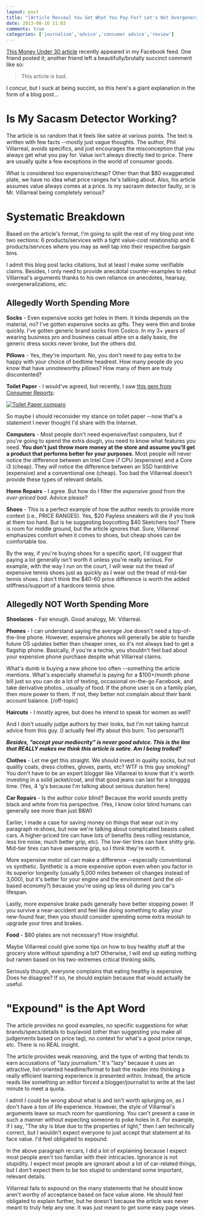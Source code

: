 ```yaml
---
layout: post
title: "[Article Review] You Get What You Pay For? Let's Not Overgeneralize"
date: 2013-08-16 11:03
comments: true
categories: ['journalism','advice','consumer advice','review']
---
```


[This Money Under 30 article](http://www.moneyunder30.com/things-worth-spending-for-9101) recently appeared in my Facebook feed. One friend posted it; another friend left a beautifully/brutally succinct comment like so:

>This article is bad.

I concur, but I suck at being succint, so this here's a giant explanation in the form of a blog post...

# Is My Sacasm Detector Working?

The article is so random that it feels like satire at various points. The text is written with few facts  --mostly just vague thoughts. The author, Phil Villarreal, avoids specifics, and just encourages the misconception that you always get what you pay for. Value isn't always directly tied to price. There are usually quite a few exceptions in the world of consumer goods.

What is considered too expensive/cheap? Other than that $80 exaggerated plate, we have no idea what price ranges he's talking about. Also, his article assumes value always comes at a price. Is my sacrasm detector faulty, or is Mr. Villarreal being completely serious?

# Systematic Breakdown

Based on the article's format, I'm going to split the rest of my blog post into two sections: 6 products/services with a tight value-cost relationship and 6 products/services where you may as well tap into their respective bargain bins.

I admit this blog post lacks citations, but at least I make some verifiable claims. Besides, I only need to provide anecdotal counter-examples to rebut Villarreal's arguments thanks to his own reliance on anecdotes, hearsay, overgeneralizations, etc.

## Allegedly Worth Spending More

**Socks** - Even expensive socks get holes in them. It kinda depends on the material, no? I've gotten expensive socks as gifts. They were thin and broke quickly. I've gotten generic brand socks from Costco. In my 3+ years of wearing business pro and business casual attire on a daily basis, the generic dress socks never broke, but the others did.

**Pillows** - Yes, they're important. No, you don't need to pay extra to be happy with your choice of bedtime headrest. How many people do you know that have unnoteworthy pillows? How many of them are truly discontented?

**Toilet Paper** - I would've agreed, but recently, I saw [this gem from Consumer Reports](http://imgur.com/GN84qn1): 

<a href="http://i.imgur.com/GN84qn1.jpg">![Toilet Paper comparo](http://i.imgur.com/GN84qn1.jpg)</a>

So maybe I should reconsider my stance on toilet paper --now that's a statement I never thought I'd share with the Internet.

**Computers** - Most people don't need expensive/fast computers, but if you're going to spend the extra dough, you need to know what features you need. **You don't just throw more money at the store and assume you'll get a product that performs better for your purposes.** Most people will never notice the difference between an Intel Core i7 CPU (expensive) and a Core i3 (cheap). They _will_ notice the difference between an SSD harddrive (expensive) and a conventional one (cheap). Too bad the Villarreal doesn't provide these types of relevant details.

**Home Repairs** - I agree. But how do I filter the _expensive good_ from the _over-priced bad_. Advice please?

**Shoes** - This is a perfect example of how the author needs to provide more context (i.e., PRICE RANGES). Yes, $20 Payless sneakers will die if you look at them too hard. But is he suggesting boycotting $40 Sketchers too? There is room for middle ground, but the article ignores that. Sure, Villarreal emphasizes comfort when it comes to shoes, but cheap shoes can be comfortable too.

By the way, if you're buying shoes for a specific sport, I'd suggest that paying a lot generally isn't worth it unless you're really serious. For example, with the way I run on the court, I will wear out the tread of expensive tennis shoes just as quickly as I wear out the tread of mid-tier tennis shoes. I don't think the $40-60 price difference is worth the added stiffness/support of a hardcore tennis shoe.

## Allegedly NOT Worth Spending More

**Shoelaces** - Fair enough. Good analogy, Mr. Villarreal.

**Phones** - I can understand saying the average Joe doesn't need a top-of-the-line phone. However, expensive phones will generally be able to handle future OS updates better than cheaper ones, so it's not always bad to get a flagship phone. Basically, if you're a techie, you shouldn't feel bad about your expensive phone purchase despite what Villarreal claims.

What's dumb is buying a new phone too often --something the article mentions. What's especially shameful is paying for a $100+/month phone bill just so you can do a lot of texting, occasional on-the-go Facebook, and take derivative photos...usually of food. If the phone user is on a family plan, then more power to them. If not, they better not complain about their bank account balance. [/off-topic]

**Haircuts** - I mostly agree, but does he intend to speak for women as well?

And I don't usually judge authors by their looks, but I'm not taking haircut advice from this guy. [I actually feel iffy about this burn. Too personal?]

**_Besides, "accept your mediocrity" is never good advice. This is the line that REALLY makes me think this article is satire. Am I being trolled?_**

**Clothes** - Let me get this straight. We should invest in quality socks, but not quality coats, dress clothes, gloves, pants, etc? WTF is this guy smoking? You don't have to be an expert blogger like Villarreal to know that it's worth investing in a solid jacket/coat, and that good jeans can last for a longggg time. (Yes, 4 'g's because I'm talking about serious duration here)

**Car Repairs** - Is the author color blind? Because the world sounds pretty black and white from his perspective. (Yes, I know color blind humans can generally see more than just B&W) 

Earlier, I made a case for saving money on things that wear out in my paragraph re:shoes, but now we're talking about complicated beasts called cars. A higher-priced tire can have lots of benefits (less rolling resistance, less tire noise, much better grip, etc). The low-tier tires can have shitty grip. Mid-tier tires can have awesome grip, so I think they're worth it.

More expensive motor oil can make a difference --especially conventional vs synthetic. Synthetic is a more expensive option even when you factor in its superior longevity (usually 5,000 miles between oil changes instead of 3,000), but it's better for your engine and the environment (and the oil-based economy?) because you're using up less oil during you car's lifespan.

Lastly, more expensive brake pads generally have better stopping power. If you survive a near-accident and feel like doing something to allay your new-found fear, then you should consider spending some extra moolah to upgrade your tires and brakes.

**Food** - $80 plates are not necessary? How insightful.

Maybe Villarreal could give some tips on how to buy healthy stuff at the grocery store without spending a lot? Otherwise, I will end up eating nothing but ramen based on his two-extremes critical thinking skills.

Seriously though, everyone complains that eating healthy is expensive. Does he disagree? If so, he should explain because that would actually be useful.

# "Expound" is the Apt Word
The article provides no good examples, no specific suggestions for what brands/specs/details to buy/avoid (other than suggesting you make all judgements based on price tag), no context for what's a good price range, etc. There is no REAL insight.

The article provides weak reasoning, and the type of writing that tends to earn accusations of "lazy journalism." It's "lazy" because it uses an attractive, list-oriented headline/format to bait the reader into thinking a really efficient learning experience is presented within. Instead, the article reads like something an editor forced a blogger/journalist to write at the last minute to meet a quota.

I admit I could be wrong about what is and isn't worth splurging on, as I don't have a ton of life experience. However, the style of Villarreal's arguments leave so much room for questioning. You can't present a case in such a manner without expecting someone to poke holes in it. For example, if I say, "The sky is blue due to the properties of light," then I am technically correct, but I wouldn't expect everyone to just accept that statement at its face value. I'd feel obligated to expound.

In the above paragraph re:cars, I did a lot of explaining because I expect most people aren't too familiar with their intricacies. Ignorance is not stupidity. I expect most people are ignorant about a lot of car-related things, but I don't expect them to be too stupid to understand some important, relevant details.

Villarreal fails to expound on the many statements that he should know aren't worthy of acceptance based on face value alone. He should feel obligated to explain further, but he doesn't because the article was never meant to truly help any one. It was just meant to get some easy page views.